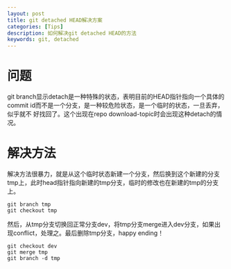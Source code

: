 ```yaml
---
layout: post
title: git detached HEAD解决方案 
categories: [Tips]
description: 如何解决git detached HEAD的方法
keywords: git, detached
---
```


# 问题

git branch显示detach是一种特殊的状态，表明目前的HEAD指针指向一个具体的commit id而不是一个分支，是一种较危险状态，是一个临时的状态，一旦丢弃，似乎就不
好找回了。这个出现在repo download-topic时会出现这种detach的情况。


# 解决方法

解决方法很暴力，就是从这个临时状态新建一个分支，然后换到这个新建的分支tmp上，此时head指针指向新建的tmp分支，临时的修改也在新建的tmp的分支上。

```shell
git branch tmp
git checkout tmp
```

然后，从tmp分支切换回正常分支dev，将tmp分支merge进入dev分支，如果出现conflict，处理之。最后删除tmp分支，happy ending！

```shell
git checkout dev
git merge tmp
git branch -d tmp
```
